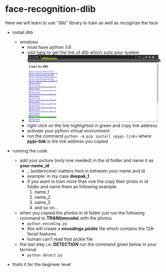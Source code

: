 # face-recognition-dlib
Here we will learn to use "dlib" library to train as well as recognize the face

- install dlib
  - windows
    - must have python 3.6
    - visit [here](https://pypi.org/simple/dlib) to get the link of dlib which suits your system
    - ![pypi](https://github.com/alvon-X/helpful-assets/blob/main/face-recognition-dlib%20readme-assets/pypi-link.jpg) 
    - right click on the link highlighted in green and copy link address
    - activate your python virtual environment
    - run the command `python -m pip install <pypi-link>` where **pypi-link** is the link address you copied

- running the code
  - add your picture (only one needed) in the id folder and name it as **your-name_id**
    - _ (underscore) matters here in between your-name and id
    - example: in my case **deepak_1**
    - if you want to train more than one the copy their photo in id folder and name them as following example:
      1. name_1
      2. name_2
      3. name_3
      4. and so on...
  - when you copied the photos in id folder just run the following command to **TRAIN(encode)** with the photos
    - `python encoding.py`
    - this will create a **encodings.pickle** file which contains the 128-facial features
    - human can't read that pickle file
  - the last step i.e. **DETECTION** run the command given below in your terminal
    - `python detect.py`

- thats it for the begineer level 